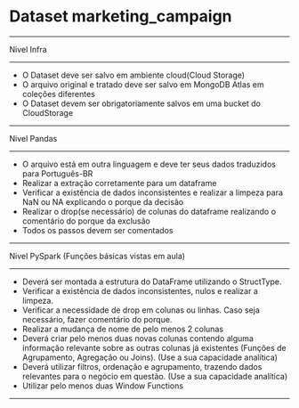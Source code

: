 # Dataset marketing_campaign

---
Nivel Infra


---



*   O Dataset deve ser salvo em ambiente cloud(Cloud Storage)
*   O arquivo original e tratado deve ser salvo em MongoDB Atlas em coleções diferentes
*   O Dataset devem ser obrigatoriamente salvos em uma bucket do CloudStorage
---
Nivel Pandas

---

*   O arquivo está em outra linguagem e deve ter seus dados traduzidos para Português-BR
*   Realizar a extração corretamente para um dataframe
*   Verificar a existência de dados inconsistentes e realizar a limpeza para NaN ou NA explicando o porque da decisão
*   Realizar o drop(se necessário) de colunas do dataframe realizando o comentário do porque da exclusão 
*   Todos os passos devem ser comentados


---
Nivel PySpark (Funções básicas vistas em aula)


---


*   Deverá ser montada a estrutura do DataFrame utilizando o StructType.
*   Verificar a existência de dados inconsistentes, nulos e realizar a limpeza.
*   Verificar a necessidade de drop em colunas ou linhas. Caso seja necessário, fazer comentário do porque.
*   Realizar a mudança de nome de pelo menos 2 colunas
*   Deverá criar pelo menos duas novas colunas contendo alguma informação relevante sobre as outras colunas já existentes (Funções de Agrupamento, Agregação ou Joins). (Use a sua capacidade analítica)
*   Deverá utilizar filtros, ordenação e agrupamento, trazendo dados relevantes para o negócio em questão. (Use a sua capacidade analítica)
*   Utilizar pelo menos duas Window Functions


---
